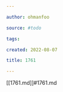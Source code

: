```yaml
---

author: ohmanfoo

source: #todo

tags: 

created: 2022-08-07

title: 1761

---
```

[[1761.md]]#1761.md